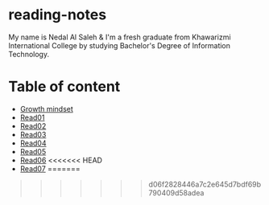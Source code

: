 # reading-notes

My name is Nedal Al Saleh & I'm a fresh graduate from Khawarizmi International College by studying Bachelor's Degree of Information Technology.

# Table of content

* [Growth mindset](https://nedal1994.github.io/reading-notes/growth%20mindset)
* [Read01](https://nedal1994.github.io/reading-notes/read01)
* [Read02](https://nedal1994.github.io/reading-notes/read02)
* [Read03](https://nedal1994.github.io/reading-notes/read03)
* [Read04](https://nedal1994.github.io/reading-notes/read04)
* [Read05](https://nedal1994.github.io/reading-notes/read05)
* [Read06](https://nedal1994.github.io/reading-notes/read06)
<<<<<<< HEAD
* [Read07](https://nedal1994.github.io/reading-notes/read07)
=======
>>>>>>> d06f2828446a7c2e645d7bdf69b790409d58adea

